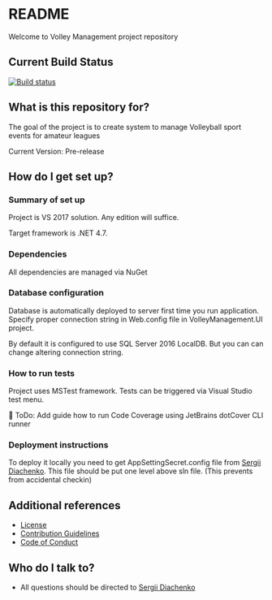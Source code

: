 # README #

Welcome to Volley Management project repository

## Current Build Status

[![Build status](https://ci.appveyor.com/api/projects/status/fmfdph327qywmeju/branch/master?svg=true)](https://ci.appveyor.com/project/sdiachen/volleymanagement/branch/master)

## What is this repository for? ##

The goal of the project is to create system to manage Volleyball sport events for amateur leagues

Current Version: Pre-release

## How do I get set up? ##

### Summary of set up ###

Project is VS 2017 solution. Any edition will suffice.

Target framework is .NET 4.7.

### Dependencies ###

All dependencies are managed via NuGet

### Database configuration ###

Database is automatically deployed to server first time you run application. Specify proper connection string in Web.config file in VolleyManagement.UI project.

By default it is configured to use SQL Server 2016 LocalDB. But you can can change altering connection string.

### How to run tests ###

Project uses MSTest framework. Tests can be triggered via Visual Studio test menu.

🚧 ToDo: Add guide how to run Code Coverage using JetBrains dotCover CLI runner

### Deployment instructions ###

To deploy it locally you need to get AppSettingSecret.config file from [Sergii Diachenko](mailto:sdiachenko@outlook.com).
This file should be put one level above sln file. (This prevents from accidental checkin)

## Additional references ##

* [License](https://bitbucket.org/VolleyManagement/volleymanagement/src/master/LICENSE.md)
* [Contribution Guidelines](/CONTRIBUTING.md)
* [Code of Conduct](https://bitbucket.org/VolleyManagement/volleymanagement/src/master/CODE_OF_CONDUCT.md)

## Who do I talk to? ##

* All questions should be directed to [Sergii Diachenko](mailto:sdiachenko@outlook.com)